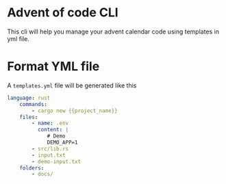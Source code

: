 # Advent of code CLI

This cli will help you manage your advent calendar code using templates in yml
file.

# Format YML file

A `templates.yml` file will be generated like this

```yml
language: rust
    commands:
        - cargo new {{project_name}}
    files:
        - name: .env
          content: |
             # Demo 
             DEMO_APP=1
        - src/lib.rs
        - input.txt
        - demo-input.txt
    folders: 
        - docs/
```

